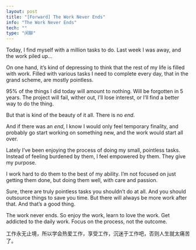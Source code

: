 ```yaml
---
layout: post
title: "[Forward] The Work Never Ends"
info: "The Work Never Ends"
tech: ""
type: "闲聊"
---
```




Today, I find myself with a million tasks to do. Last week I was away, and the work piled up…

On one hand, it’s kind of depressing to think that the rest of my life is filled with work. Filled with various tasks I need to complete every day, that in the grand scheme, are mostly pointless.

95% of the things I did today will amount to nothing. Will be forgotten in 5 years. The project will fail, wither out, I’ll lose interest, or I’ll find a better way to do the thing.

But that is kind of the beauty of it all. There is no *end*.

And if there was an *end*, I know I would only feel temporary finality, and probably go start working on something new, and the work would start all over.

Lately I’ve been enjoying the process of doing my small, pointless tasks. Instead of feeling burdened by them, I feel empowered by them. They give my purpose.

I work hard to do them to the best of my ability. I’m not focused on just getting them done, but doing them well, with care and passion.

Sure, there are truly pointless tasks you shouldn’t do at all. And you should outsource things to save you time. But there will always be more work after that. And that’s a good thing.

The work never ends. So enjoy the work, learn to love the work. Get addicted to the daily work. Focus on the process, not the outcome.

工作永无止境，所以学会热爱工作，享受工作，沉迷于工作吧，否则人生就太痛苦了。



